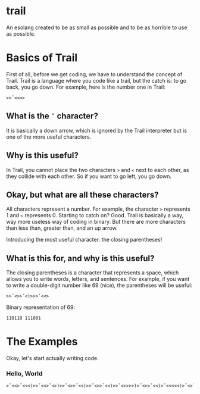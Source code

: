 # trail
An esolang created to be as small as possible and to be as horrible to use as possible.

# Basics of Trail
First of all, before we get coding, we have to understand the concept of Trail.
Trail is a language where you code like a trail, but the catch is: to go back, you go down.
For example, here is the number one in Trail:
```
>>ˇ<<<>
```
## What is the `ˇ` character? 
It is basically a down arrow, which is ignored by the Trail interpreter but is one of the more useful characters.
## Why is this useful? 
In Trail, you cannot place the two characters `>` and `<` next to each other, as they collide with each other. So if you want to go left, you go down.
## Okay, but what are all these characters?
All characters represent a number. For example, the character `>` represents 1 and `<` represents 0. Starting to catch on? Good. Trail is basically a way, way more useless way of coding in binary. But there are more characters than less than, greater than, and an up arrow.

Introducing the most useful character: the closing parentheses!

## What is this for, and why is this useful?
The closing parentheses is a character that represents a space, which allows you to write words, letters, and sentences.
For example, if you want to write a double-digit number like 69 (nice), the parentheses will be useful:
```
>>ˇ<>>ˇ<)>>>ˇ<<>
```
Binary representation of 69:
```
110110 111001
```

# The Examples
Okay, let's start actually writing code.
### Hello, World
```
>ˇ<<>ˇ<<<)>>ˇ<<>ˇ<>)>>ˇ<>>ˇ<<)>>ˇ<>>ˇ<<)>>ˇ<>>>>)>ˇ<>>ˇ<<)>ˇ<<<<<)>ˇ<>ˇ<>>>)>>ˇ<>>>>)>>>ˇ<<>ˇ<)>>ˇ<>>ˇ<<)>>ˇ<<>ˇ<<)>ˇ<<<<>
```
